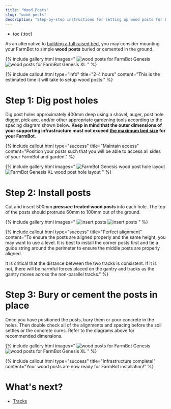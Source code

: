 ```yaml
---
title: "Wood Posts"
slug: "wood-posts"
description: "Step-by-step instructions for setting up wood posts for FarmBot Genesis or Genesis XL"
---
```


* toc
{:toc}

As an alternative to [building a full raised bed](raised-bed.md), you may consider mounting your FarmBot to simple **wood posts** buried or cemented in the ground.

{% include gallery.html images="
![wood posts for FarmBot Genesis](_images/wood_posts_genesis.png)
![wood posts for FarmBot Genesis XL](_images/wood_posts_genesis_xl.png)
" %}

{%
include callout.html
type="info"
title="2-4 hours"
content="This is the estimated time it will take to setup wood posts."
%}

# Step 1: Dig post holes

Dig post holes approximately 400mm deep using a shovel, auger, post hole digger, pick axe, and/or other appropriate gardening tools according to the spacing diagram shown below. **Keep in mind that the outer dimensions of your supporting infrastructure must not exceed [the maximum bed size](raised-bed.md#maximum-raised-bed-size) for your FarmBot**.

{%
include callout.html
type="success"
title="Maintain access"
content="Position your posts such that you will be able to access all sides of your FarmBot and garden."
%}

{% include gallery.html images="
![FarmBot Genesis wood post hole layout](_images/wood_posts_diagram_genesis.png)
![FarmBot Genesis XL wood post hole layout](_images/wood_posts_diagram_genesis_xl.png)
" %}

# Step 2: Install posts

Cut and insert 500mm **pressure treated wood posts** into each hole. The top of the posts should protrude 60mm to 100mm out of the ground.

{% include gallery.html images="
![insert posts](_images/insert_posts_genesis.png)
![insert posts](_images/insert_posts_genesis_xl.png)
" %}

{%
include callout.html
type="success"
title="Perfect alignment"
content="To ensure the posts are aligned properly and the same height, you may want to use a level. It is best to install the corner posts first and tie a guide string around the perimeter to ensure the middle posts are properly aligned.

It is critical that the distance between the two tracks is consistent. If it is not, there will be harmful forces placed on the gantry and tracks as the gantry moves across the non-parallel tracks."
%}

# Step 3: Bury or cement the posts in place

Once you have positioned the posts, bury them or pour concrete in the holes. Then double check all of the alignments and spacing before the soil settles or the concrete cures. Refer to the diagrams above for recommended dimensions.

{% include gallery.html images="
![wood posts for FarmBot Genesis](_images/wood_posts_genesis.png)
![wood posts for FarmBot Genesis XL](_images/wood_posts_genesis_xl.png)
" %}

{%
include callout.html
type="success"
title="Infrastructure complete!"
content="Your wood posts are now ready for FarmBot installation!"
%}


# What's next?

 * [Tracks](../tracks.md)
